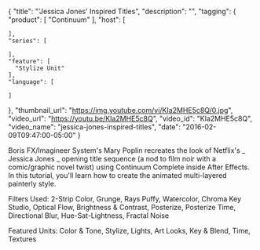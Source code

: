 {
  "title": "'Jessica Jones' Inspired Titles",
  "description": "",
  "tagging": {
    "product": [
      "Continuum"
    ],
    "host": [

    ],
    "series": [

    ],
    "feature": [
      "Stylize Unit"
    ],
    "language": [

    ]
  },
  "thumbnail_url": "https://img.youtube.com/vi/KIa2MHE5c8Q/0.jpg",
  "video_url": "https://youtu.be/KIa2MHE5c8Q",
  "video_id": "KIa2MHE5c8Q",
  "video_name": "jessica-jones-inspired-titles",
  "date": "2016-02-09T09:47:00-05:00"
}

Boris FX/Imagineer System's Mary Poplin recreates the look of Netflix's _
Jessica Jones _ opening title sequence (a nod to film noir with a
comic/graphic novel twist) using Continuum Complete inside After Effects. In
this tutorial, you'll learn how to create the animated multi-layered painterly
style.

Filters Used: 2-Strip Color, Grunge, Rays Puffy, Watercolor, Chroma Key
Studio, Optical Flow, Brightness &amp; Contrast, Posterize, Posterize Time,
Directional Blur, Hue-Sat-Lightness, Fractal Noise

Featured Units: Color &amp; Tone, Stylize, Lights, Art Looks, Key &amp; Blend,
Time, Textures


